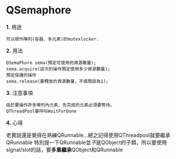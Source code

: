 # QSemaphore

**1.** 用途

    可以視作陣列(容器、多元素)的mutexlocker.
**2.** 用法

    QSemaPhore sema(預定可使用的資源數量);
    sema.acquire(這次的操作預定使用多少資源數量);
    預定保護的操作
    sema.release(要釋放的資源數量，不填預設為1);
    
**3.** 注意事項

    由於要操作許多陣列內元素，先完成的元素必須要等待。
    QThreadPool要呼叫WaitForDone

**4.** 心得

老實說還是覺得在熟練QRunnable...總之記得使用QThreadpool就要繼承QRunnable
特別提一下QRunnable並*不*是QObject的子類，所以要使用signal/slot的話，要**多重繼承**QObject和QRunnable
